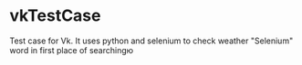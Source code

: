 ﻿# vkTestCase

Test case for Vk. It uses python and selenium to check weather "Selenium" word in first place of searchingю
